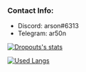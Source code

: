 ### Contact Info:
- Discord: arson#6313
- Telegram: ar50n
</a>
<a href="https://github.com/xarson
  <img align="center" src="https://github-readme-stats.vercel.app/api?username=xarson&show_icons=true&include_all_commits=true&show_icons=true&title_color=fff&icon_color=79ff97&text_color=9f9f9f&bg_color=151515" alt="Arson's stats" /><a href="https://youtube.com/arsonx">
  <img align="center" src="https://github-readme-stats.vercel.app/api?username=xarson&show_icons=true&include_all_commits=true&show_icons=true&title_color=fff&icon_color=79ff97&text_color=9f9f9f&bg_color=151515" alt="Dropouts's stats" />
  
[![Used Langs](https://github-readme-stats.vercel.app/api/top-langs/?username=xarson&langs_count=8)](https://youtube.com/arsonx)
